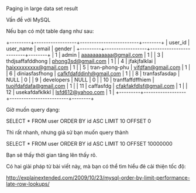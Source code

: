Paging in large data set result

Vấn đề với MySQL

Nếu bạn có một table dạng như sau:

+---------+------------------+-------------------------+--------+
| user_id | user_name        | email                   | gender |
+---------+------------------+-------------------------+--------+
|       1 | admin            | aaaaaaaaaaa@gmail.com   |      1 |
|       3 | thdjsaffafddhong | phong3sd@gmail.com      |      1 |
|       4 | jfakjfalklai     | haixxxxxxxxx@gmail.com  |      1 |
|       5 | tran-phong-phu   | vifdfan@gmail.com       |      1 |
|       6 | diniasfasfhong   | cafkfdafddinh@gmail.com |      1 |
|       8 | tranfasfasdap    | NULL                    |      0 |
|       9 | developers       | NULL                    |      0 |
|      10 | tranffaffdffhiem | tuoifdafdafa@gmail.com  |      1 |
|      11 | caffasfdg        | cfakfakfdlsf@gmail.com  |      1 |
|      12 | usekafdafklkkl   | lsfd612@yahoo.com       |      1 |
+---------+------------------+-------------------------+--------+

Giờ muốn query dạng:

SELECT * FROM user ORDER BY id ASC LIMIT 10 OFFSET 0

Thì rất nhanh, nhưng giả sử bạn muốn query thành

SELECT * FROM user ORDER BY id ASC LIMIT 10 OFFSET 10000000

Bạn sẽ thấy thời gian tăng lên thấy rõ.

Có hai giải pháp từ bài viết này, mà bạn có thể tìm hiểu đẻ cải thiện tốc độ:

http://explainextended.com/2009/10/23/mysql-order-by-limit-performance-late-row-lookups/



